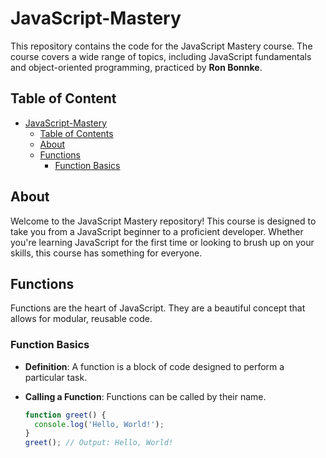 # JavaScript-Mastery

This repository contains the code for the JavaScript Mastery course. The course covers a wide range of topics, including JavaScript fundamentals and object-oriented programming, practiced by **Ron Bonnke**.

## Table of Content
- [JavaScript-Mastery](#javascript-mastery)
  - [Table of Contents](#table-of-contents)
  - [About](#about)
  - [Functions](#functions)
    - [Function Basics](#function-basics)

## About

Welcome to the JavaScript Mastery repository! This course is designed to take you from a JavaScript beginner to a proficient developer. Whether you're learning JavaScript for the first time or looking to brush up on your skills, this course has something for everyone.

## Functions

Functions are the heart of JavaScript. They are a beautiful concept that allows for modular, reusable code.

### Function Basics

- **Definition**: A function is a block of code designed to perform a particular task.
- **Calling a Function**: Functions can be called by their name.
  
  ```javascript
  function greet() {
    console.log('Hello, World!');
  }
  greet(); // Output: Hello, World!

